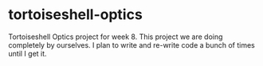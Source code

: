 # tortoiseshell-optics
Tortoiseshell Optics project for week 8.
This project we are doing completely by ourselves. I plan to write and re-write code a bunch of times until I get it.
